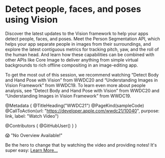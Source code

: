 # Detect people, faces, and poses using Vision

Discover the latest updates to the Vision framework to help your apps detect people, faces, and poses. Meet the Person Segmentation API, which helps your app separate people in images from their surroundings, and explore the latest contiguous metrics for tracking pitch, yaw, and the roll of the human head. And learn how these capabilities can be combined with other APIs like Core Image to deliver anything from simple virtual backgrounds to rich offline compositing in an image-editing app.

To get the most out of this session, we recommend watching “Detect Body and Hand Pose with Vision” from WWDC20 and “Understanding Images in Vision Framework” from WWDC19.
To learn even more about people analysis, see “Detect Body and Hand Pose with Vision” from WWDC20 and “Understanding Images in Vision Framework” from WWDC19.

@Metadata {
   @TitleHeading("WWDC21")
   @PageKind(sampleCode)
   @CallToAction(url: "https://developer.apple.com/wwdc21/10040", purpose: link, label: "Watch Video")

   @Contributors {
      @GitHubUser(<replace this with your GitHub handle>)
   }
}

😱 "No Overview Available!"

Be the hero to change that by watching the video and providing notes! It's super easy:
 [Learn More…](https://wwdcnotes.github.io/WWDCNotes/documentation/wwdcnotes/contributing)
